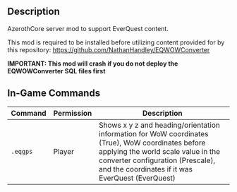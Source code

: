## Description
AzerothCore server mod to support EverQuest content.

This mod is required to be installed before utilizing content provided for by this repository: https://github.com/NathanHandley/EQWOWConverter

**IMPORTANT: This mod will crash if you do not deploy the EQWOWConverter SQL files first**

## In-Game Commands

| Command | Permission | Description |
|----------|------------|--------------|
| `.eqgps` | Player | Shows x y z and heading/orientation information for WoW coordinates (True), WoW coordinates before applying the world scale value in the converter configuration (Prescale), and the coordinates if it was EverQuest (EverQuest) |